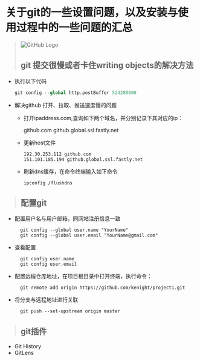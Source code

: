 # 关于git的一些设置问题，以及安装与使用过程中的一些问题的汇总

> ![GitHub Logo](https://www.easyicon.net/download/png/1128210/48/)
>
> ## git 提交很慢或者卡住writing objects的解决方法

* 执行以下代码

  ```python
  git config --global http.postBuffer 524288000
  ```

* 解决github 打开、拉取、推送速度慢的问题
  * 打开ipaddress.com,查询如下两个域名，并分别记录下其对应的ip：

    github.com
    github.global.ssl.fastly.net

  * 更新host文件

        192.30.253.112 github.com
        151.101.185.194 github.global.ssl.fastly.net

  * 刷新dns缓存，在命令终端输入如下命令

        ipconfig /flushdns

> ## 配置git

* 配置用户名与用户邮箱，同网站注册信息一致

        git config --global user.name "YourName"
        git config --global user.email "YourName@gmail.com"

* 查看配置

        git config user.name
        git config user.email

* 配置远程仓库地址，在项目根目录中打开终端，执行命令：

        git remote add origin https://github.com/kenight/project1.git

* 将分支与远程地址进行关联

        git push --set-upstream origin master

> ## git插件

* Git History
* GitLens
